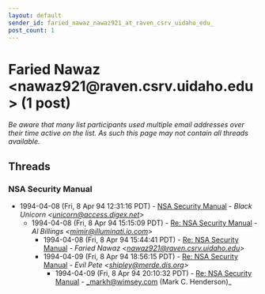 ```yaml
---
layout: default
sender_id: faried_nawaz_nawaz921_at_raven_csrv_uidaho_edu_
post_count: 1
---
```


# Faried Nawaz <nawaz921<span>@</span>raven.csrv.uidaho.edu> (1 post)

_Be aware that many list participants used multiple email addresses over their time active on the list. As such this page may not contain all threads available._

## Threads

### NSA Security Manual
+ 1994-04-08 (Fri, 8 Apr 94 12:31:16 PDT) - [NSA Security Manual](/archive/1994/04/84b2403a018584fb59d07c1e7a2a6cf1c2308bbb4d8ee1a8aef542b4e6ca3ea7) - _Black Unicorn \<unicorn@access.digex.net\>_
  + 1994-04-08 (Fri, 8 Apr 94 15:15:09 PDT) - [Re: NSA Security Manual](/archive/1994/04/28ab7aacd9051bcf473dcb1535aa90b1324ca443d71b678a7c09329216e68c2b) - _Al Billings \<mimir@illuminati.io.com\>_
    + 1994-04-08 (Fri, 8 Apr 94 15:44:41 PDT) - [Re: NSA Security Manual](/archive/1994/04/e9d9bd9881dcda1254d292cd624e13e0197b888050cf2bee5e3b0b94d4653895) - _Faried Nawaz \<nawaz921@raven.csrv.uidaho.edu\>_
    + 1994-04-09 (Fri, 8 Apr 94 18:56:15 PDT) - [Re: NSA Security Manual](/archive/1994/04/99fc06ccbe4718b25e75da66749cc715936317740245a164491cb5df49476bdc) - _Evil Pete \<shipley@merde.dis.org\>_
      + 1994-04-09 (Fri, 8 Apr 94 20:10:32 PDT) - [Re: NSA Security Manual](/archive/1994/04/bebfe4cca36a6eace694e5803aec0d0f03c432bb52892827ca329b219d0e8744) - _markh@wimsey.com (Mark C. Henderson)_


